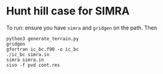 # Hunt hill case for SIMRA

To run: ensure you have `simra` and `gridgen` on the path. Then

```
python3 generate_terrain.py
gridgen
gfortran ic_bc.f90 -o ic_bc
./ic_bc simra.in
simra simra.in
siso -f pvd cont.res
```
